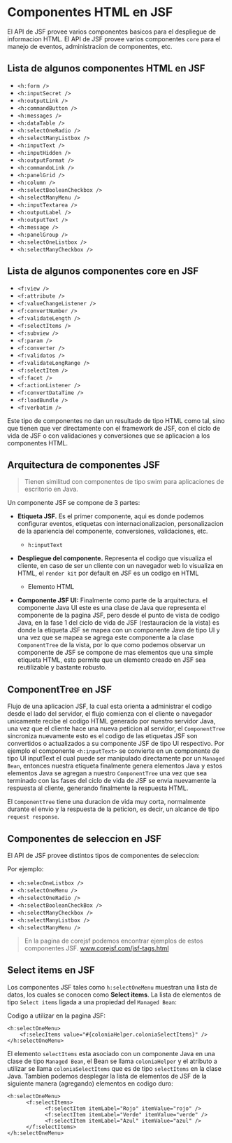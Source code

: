 # Componentes HTML en JSF

El API de JSF provee varios componentes basicos para el despliegue de informacion HTML. El API de JSF
provee varios componentes `core` para el manejo de eventos, administracion de componentes, etc.

## Lista de algunos componentes HTML en JSF

* `<h:form />`
* `<h:inputSecret />`
* `<h:outputLink />`
* `<h:commandButton />`
* `<h:messages />`
* `<h:dataTable />`
* `<h:selectOneRadio />`
* `<h:selectManyListbox />`
* `<h:inputText />`
* `<h:inputHidden />`
* `<h:outputFormat />`
* `<h:commandoLink />`
* `<h:panelGrid />`
* `<h:column />`
* `<h:selectBooleanCheckbox />`
* `<h:selectManyMenu />`
* `<h:inputTextarea />`
* `<h:outputLabel />`
* `<h:outputText />`
* `<h:message />`
* `<h:panelGroup />`
* `<h:selectOneListbox />`
* `<h:selectManyCheckbox />`

## Lista de algunos componentes core en JSF

* `<f:view />`
* `<f:attribute />`
* `<f:valueChangeListener />`
* `<f:convertNumber />`
* `<f:validateLength />`
* `<f:selectItems />`
* `<f:subview />`
* `<f:param />`
* `<f:converter />`
* `<f:validatos />`
* `<f:validateLongRange />`
* `<f:selectItem />`
* `<f:facet />`
* `<f:actionListener />`
* `<f:convertDataTime />`
* `<f:loadBundle />`
* `<f:verbatim />`

Este tipo de componentes no dan un resultado de tipo HTML como tal, sino que tienen que ver directamente
con el framework de JSF, con el ciclo de vida de JSF o con validaciones y conversiones que se aplicacion
a los componentes HTML.

## Arquitectura de componentes JSF

> Tienen similitud con componentes de tipo swim para aplicaciones de escritorio en Java.

Un componente JSF se compone de 3 partes:

* **Etiqueta JSF.** Es el primer componente, aqui es donde podemos configurar eventos, etiquetas con
internacionalizacion, personalizacion de la apariencia del componente, conversiones, validaciones, etc.
  * `h:inputText`

* **Despliegue del componente.** Representa el codigo que visualiza el cliente, en caso de ser un cliente con
un navegador web lo visualiza en HTML, el `render kit` por default en JSF es un codigo en HTML
  * Elemento HTML

* **Componente JSF UI:** Finalmente como parte de la arquitectura. el componente Java UI este es una clase
de Java que representa el componente de la pagina JSF, pero desde el punto de vista de codigo Java, en la
fase 1 del ciclo de vida de JSF (restauracion de la vista) es donde la etiqueta JSF se mapea con un
componente Java de tipo UI y una vez que se mapea se agrega este componente a la clase `ComponentTree` de
la vista, por lo que como podemos observar un componente de JSF se compone de mas elementos que una simple
etiqueta HTML, esto permite que un elemento creado en JSF sea reutilizable y bastante robusto.

## ComponentTree en JSF

Flujo de una aplicacion JSF, la cual esta orienta a administrar el codigo desde el lado del servidor,
el flujo comienza con el cliente o navegador unicamente recibe el codigo HTML generado por nuestro servidor
Java, una vez que el cliente hace una nueva peticion al servidor, el `ComponentTree` sincroniza nuevamente
esto es el codigo de las etiquetas JSF son convertidos o actualizados a su componente JSF de tipo UI
respectivo. Por ejemplo el componente `<h:inputText>` se convierte en un componente de tipo UI inputText
el cual puede ser manipulado directamente por un `Managed Bean`, entonces nuestra etiqueta finalmente genera
elementos Java y estos elementos Java se agregan a nuestro `ComponentTree` una vez que sea terminado con las
fases del ciclo de vida de JSF se envia nuevamente la respuesta al cliente, generando finalmente la respuesta
HTML.

El `ComponentTree` tiene una duracion de vida muy corta, normalmente durante el envio y la respuesta de la
peticion, es decir, un alcance de tipo `request response`.

## Componentes de seleccion en JSF

El API de JSF provee distintos tipos de componentes de seleccion:

Por ejemplo:

* `<h:selecOneListbox />`
* `<h:selectOneMenu />`
* `<h:selectOneRadio />`
* `<h:selectBooleanCheckBox />`
* `<h:selectManyCheckbox />`
* `<h:selectManyListbox />`
* `<h:selectManyMenu />`

> En la pagina de corejsf podemos encontrar ejemplos de estos componentes JSF.
> www.corejsf.com/jsf-tags.html

## Select items en JSF

Los componentes JSF tales como `h:selectOneMenu` muestran una lista de datos, los cuales se conocen
como **Select items**. La lista de elementos de tipo `Select items` ligada a una propiedad del
`Managed Bean`:

Codigo a utilizar en la pagina JSF:

```xhtml
<h:selectOneMenu>
    <f:selecItems value="#{coloniaHelper.coloniaSelectItems}" />
</h:selectOneMenu>
```

El elemento `selectItems` esta asociado con un componente Java en una clase de tipo `Managed Bean`, el Bean
se llama `coloniaHelper` y el atributo a utilizar se llama `coloniaSelectItems` que es de tipo `selectItems`
en la clase Java. Tambien podemos desplegar la lista de elementos de JSF de la siguiente manera (agregando)
elementos en codigo duro:

```xhtml
<h:selectOneMenu>
      <f:selectItems>
            <f:selectItem itemLabel="Rojo" itemValue="rojo" />
            <f:selectItem itemLabel="Verde" itemValue="verde" />
            <f:selectItem itemLabel="Azul" itemValue="azul" />
      </f:selectItems>
</h:selectOneMenu>
```
